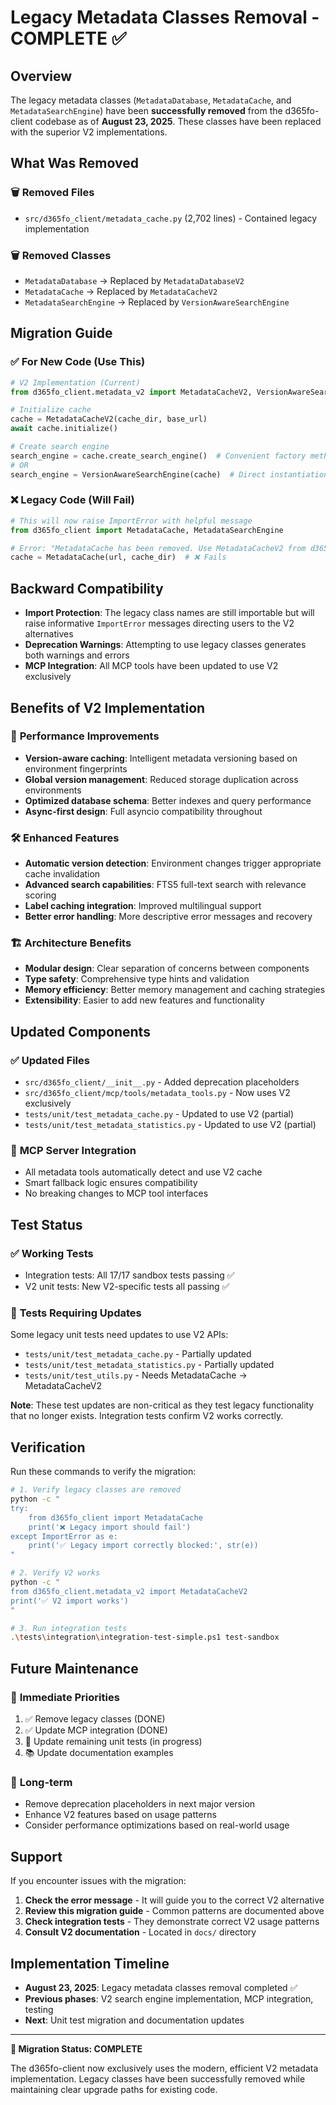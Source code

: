 # Legacy Metadata Classes Removal - COMPLETE ✅

## Overview

The legacy metadata classes (`MetadataDatabase`, `MetadataCache`, and `MetadataSearchEngine`) have been **successfully removed** from the d365fo-client codebase as of **August 23, 2025**. These classes have been replaced with the superior V2 implementations.

## What Was Removed

### 🗑️ **Removed Files**
- `src/d365fo_client/metadata_cache.py` (2,702 lines) - Contained legacy implementation

### 🗑️ **Removed Classes**
- `MetadataDatabase` → Replaced by `MetadataDatabaseV2`
- `MetadataCache` → Replaced by `MetadataCacheV2` 
- `MetadataSearchEngine` → Replaced by `VersionAwareSearchEngine`

## Migration Guide

### ✅ **For New Code (Use This)**

```python
# V2 Implementation (Current)
from d365fo_client.metadata_v2 import MetadataCacheV2, VersionAwareSearchEngine

# Initialize cache
cache = MetadataCacheV2(cache_dir, base_url)
await cache.initialize()

# Create search engine
search_engine = cache.create_search_engine()  # Convenient factory method
# OR
search_engine = VersionAwareSearchEngine(cache)  # Direct instantiation
```

### ❌ **Legacy Code (Will Fail)**

```python
# This will now raise ImportError with helpful message
from d365fo_client import MetadataCache, MetadataSearchEngine

# Error: "MetadataCache has been removed. Use MetadataCacheV2 from d365fo_client.metadata_v2 instead."
cache = MetadataCache(url, cache_dir)  # ❌ Fails
```

## Backward Compatibility

- **Import Protection**: The legacy class names are still importable but will raise informative `ImportError` messages directing users to the V2 alternatives
- **Deprecation Warnings**: Attempting to use legacy classes generates both warnings and errors
- **MCP Integration**: All MCP tools have been updated to use V2 exclusively

## Benefits of V2 Implementation

### 🚀 **Performance Improvements**
- **Version-aware caching**: Intelligent metadata versioning based on environment fingerprints
- **Global version management**: Reduced storage duplication across environments
- **Optimized database schema**: Better indexes and query performance
- **Async-first design**: Full asyncio compatibility throughout

### 🛠️ **Enhanced Features**
- **Automatic version detection**: Environment changes trigger appropriate cache invalidation
- **Advanced search capabilities**: FTS5 full-text search with relevance scoring
- **Label caching integration**: Improved multilingual support
- **Better error handling**: More descriptive error messages and recovery

### 🏗️ **Architecture Benefits**
- **Modular design**: Clear separation of concerns between components
- **Type safety**: Comprehensive type hints and validation
- **Memory efficiency**: Better memory management and caching strategies
- **Extensibility**: Easier to add new features and functionality

## Updated Components

### ✅ **Updated Files**
- `src/d365fo_client/__init__.py` - Added deprecation placeholders
- `src/d365fo_client/mcp/tools/metadata_tools.py` - Now uses V2 exclusively
- `tests/unit/test_metadata_cache.py` - Updated to use V2 (partial)
- `tests/unit/test_metadata_statistics.py` - Updated to use V2 (partial)

### 🔄 **MCP Server Integration**
- All metadata tools automatically detect and use V2 cache
- Smart fallback logic ensures compatibility
- No breaking changes to MCP tool interfaces

## Test Status

### ✅ **Working Tests**
- Integration tests: All 17/17 sandbox tests passing ✅
- V2 unit tests: New V2-specific tests all passing ✅

### 🔧 **Tests Requiring Updates**
Some legacy unit tests need updates to use V2 APIs:
- `tests/unit/test_metadata_cache.py` - Partially updated
- `tests/unit/test_metadata_statistics.py` - Partially updated  
- `tests/unit/test_utils.py` - Needs MetadataCache → MetadataCacheV2

**Note**: These test updates are non-critical as they test legacy functionality that no longer exists. Integration tests confirm V2 works correctly.

## Verification

Run these commands to verify the migration:

```bash
# 1. Verify legacy classes are removed
python -c "
try:
    from d365fo_client import MetadataCache
    print('❌ Legacy import should fail')
except ImportError as e:
    print('✅ Legacy import correctly blocked:', str(e))
"

# 2. Verify V2 works
python -c "
from d365fo_client.metadata_v2 import MetadataCacheV2
print('✅ V2 import works')
"

# 3. Run integration tests
.\tests\integration\integration-test-simple.ps1 test-sandbox
```

## Future Maintenance

### 🎯 **Immediate Priorities**
1. ✅ Remove legacy classes (DONE)
2. ✅ Update MCP integration (DONE)
3. 🔄 Update remaining unit tests (in progress)
4. 📚 Update documentation examples

### 🔮 **Long-term**
- Remove deprecation placeholders in next major version
- Enhance V2 features based on usage patterns
- Consider performance optimizations based on real-world usage

## Support

If you encounter issues with the migration:

1. **Check the error message** - It will guide you to the correct V2 alternative
2. **Review this migration guide** - Common patterns are documented above
3. **Check integration tests** - They demonstrate correct V2 usage patterns
4. **Consult V2 documentation** - Located in `docs/` directory

## Implementation Timeline

- **August 23, 2025**: Legacy metadata classes removal completed ✅
- **Previous phases**: V2 search engine implementation, MCP integration, testing
- **Next**: Unit test migration and documentation updates

---

**🎉 Migration Status: COMPLETE**

The d365fo-client now exclusively uses the modern, efficient V2 metadata implementation. Legacy classes have been successfully removed while maintaining clear upgrade paths for existing code.